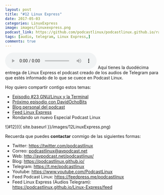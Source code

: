 ```yaml
---
layout: post
title: "#12 Linux Express"
date: 2017-05-03
categories: LinuxExpress
image: images/linuxexpress.png
podcast_link: https://github.com/podcastlinux/podcastlinux.github.io/raw/master/Linux-Express/%2312%20Podcast%20Linux%20Express.mp3
tags: [audio, telegram, Linux Express,]
comments: true
---
```

<audio controls>
  <source src="https://github.com/podcastlinux/podcastlinux.github.io/raw/master/Linux-Express/%2312%20Podcast%20Linux%20Express.mp3" type="audio/mpeg">
Your browser does not support the audio element.
</audio>
Aquí tienes la duodécima entrega de Linux Express el podcast creado de los audios de Telegram para que estés informado de lo que se cuece en Podcast Linux.

Hoy quiero compartir contigo estos temas:

+ [Episodio #23 GNU/Linux y la Terminal](http://avpodcast.net/podcastlinux/terminal)
+ [Próximo episodio con DavidOchoBits](https://www.ochobitshacenunbyte.com)
+ [Blog personal del podcast](https://podcastlinux.github.io)
+ [Feed Linux Express](https://podcastlinux.github.io/Linux-Express/feed)
+ Rondando un nuevo Especial Podcast Linux

![#12]({{ site.baseurl }}/images/12LinuxExpress.png)

Recuerda que puedes **contactar** conmigo de las siguientes formas:

+ Twitter: <https://twitter.com/podcastlinux>
+ Correo: <podcastlinux@avpodcast.net>
+ Web: <http://avpodcast.net/podcastlinux/>
+ Blog: <https://podcastlinux.github.io/>
+ Telegram: <https://t.me/podcastlinux>
+ Youtube: <https://www.youtube.com/PodcastLinux>
+ Feed Podcast Linux: <https://feedpress.me/podcastlinux>
+ Feed Linux Express (Audios Telegram): <https://podcastlinux.github.io/Linux-Express/feed>

